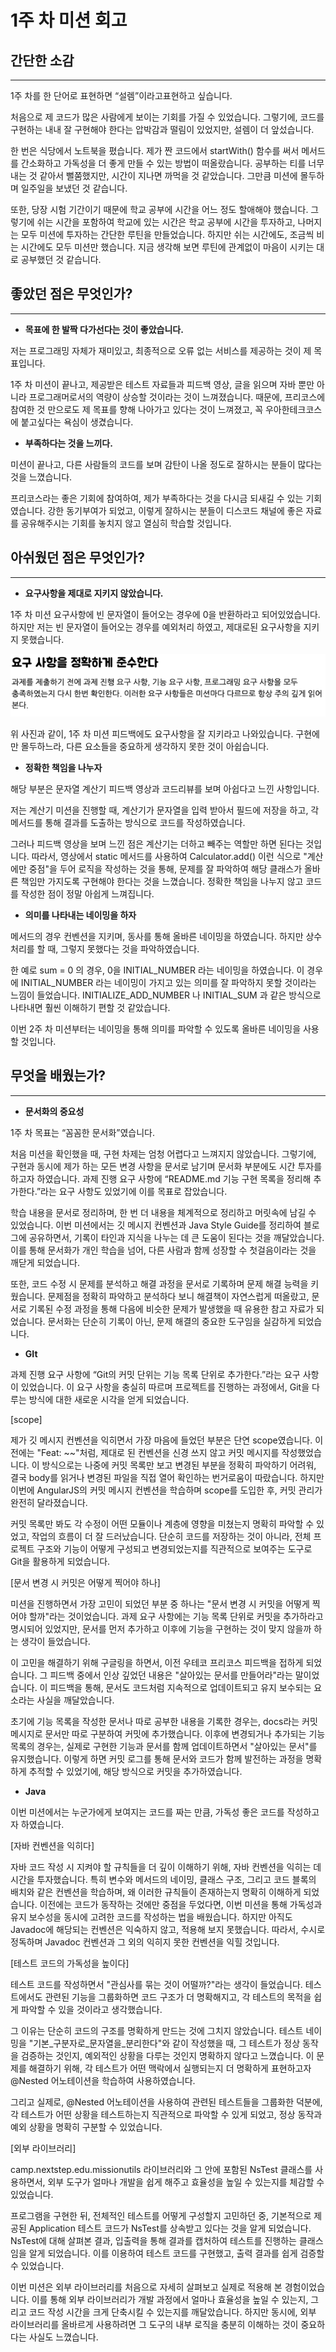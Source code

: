 # 1주 차 미션 회고

## 간단한 소감

---
1주 차를 한 단어로 표현하면 “설렘”이라고표현하고 싶습니다.

처음으로 제 코드가 많은 사람에게 보이는 기회를 가질 수 있었습니다.  그렇기에, 코드를 구현하는 내내 잘 구현해야 한다는 압박감과 떨림이 있었지만, 설렘이 더 앞섰습니다.

한 번은 식당에서 노트북을 폈습니다. 제가 짠 코드에서 startWith() 함수를 써서 메서드를 간소화하고 가독성을 더 좋게 만들 수 있는 방법이 떠올랐습니다. 공부하는 티를 너무 내는 것 같아서 뻘쭘했지만, 시간이 지나면 까먹을 것 같았습니다. 그만큼 미션에 몰두하며 일주일을 보냈던 것 같습니다.

또한, 당장 시험 기간이기 때문에 학교 공부에 시간을 어느 정도 할애해야 했습니다. 그렇기에 쉬는 시간을 포함하여 학교에 있는 시간은 학교 공부에 시간을 투자하고, 나머지는 모두 미션에 투자하는 간단한 루틴을 만들었습니다. 하지만 쉬는 시간에도, 조금씩 비는 시간에도 모두 미션만 했습니다. 지금 생각해 보면 루틴에 관계없이 마음이 시키는 대로 공부했던 것 같습니다.



## 좋았던 점은 무엇인가?

---
* **목표에 한 발짝 다가선다는 것이 좋았습니다.**

저는 프로그래밍 자체가 재미있고, 최종적으로 오류 없는 서비스를 제공하는 것이 제 목표입니다.

1주 차 미션이 끝나고, 제공받은 테스트 자료들과 피드백 영상, 글을 읽으며 자바 뿐만 아니라 프로그래머로서의 역량이 상승할 것이라는 것이 느껴졌습니다. 
때문에, 프리코스에 참여한 것 만으로도 제 목표를 향해 나아가고 있다는 것이 느껴졌고, 꼭 우아한테크코스에 붙고싶다는 욕심이 생겼습니다.

* **부족하다는 것을 느끼다.**

미션이 끝나고, 다른 사람들의 코드를 보며 감탄이 나올 정도로 잘하시는 분들이 많다는 것을 느꼈습니다.

프리코스라는 좋은 기회에 참여하여, 제가 부족하다는 것을 다시금 되새길 수 있는 기회였습니다.
강한 동기부여가 되었고, 이렇게 잘하시는 분들이 디스코드 채널에 좋은 자료를 공유해주시는 기회를 놓치지 않고 열심히 학습할 것입니다.

## 아쉬웠던 점은 무엇인가?

---
* **요구사항을 제대로 지키지 않았습니다.**

1주 차 미션 요구사항에 빈 문자열이 들어오는 경우에 0을 반환하라고 되어있었습니다.
하지만 저는 빈 문자열이 들어오는 경우를 예외처리 하였고, 제대로된 요구사항을 지키지 못했습니다.

![img.png](image/요구사항을정확하게준수한다.png)

위 사진과 같이, 1주 차 미션 피드백에도 요구사항을 잘 지키라고 나와있습니다.
구현에만 몰두하느라, 다른 요소들을 중요하게 생각하지 못한 것이 아쉽습니다. 

* **정확한 책임을 나누자**

해당 부분은 문자열 계산기 피드백 영상과 코드리뷰를 보며 아쉽다고 느낀 사항입니다.

저는 계산기 미션을 진행할 때, 계산기가 문자열을 입력 받아서 필드에 저장을 하고, 각 메서드를 통해 결과를 도출하는 방식으로 코드를 작성하였습니다.

그러나 피드백 영상을 보며 느낀 점은 계산기는 더하고 빼주는 역할만 하면 된다는 것입니다. 
따라서, 영상에서 static 메서드를 사용하여 Calculator.add() 이런 식으로 "계산에만 중점"을 두어 로직을 작성하는 것을 통해, 문제를 잘 파악하여 해당 클래스가 올바른 책임만 가지도록 구현해야 한다는 것을 느꼈습니다.
정확한 책임을 나누지 않고 코드를 작성한 점이 정말 아쉽게 느껴집니다.

* **의미를 나타내는 네이밍을 하자**

메서드의 경우 컨벤션을 지키며, 동사를 통해 올바른 네이밍을 하였습니다. 하지만 상수 처리를 할 때, 그렇지 못했다는 것을 파악하였습니다.

한 예로 sum = 0 의 경우, 0을 INITIAL_NUMBER 라는 네이밍을 하였습니다. 이 경우에 INITIAL_NUMBER 라는 네이밍이 가지고 있는 의미를 잘 파악하지 못할 것이라는 느낌이 들었습니다.
INITIALIZE_ADD_NUMBER 나 INITIAL_SUM 과 같은 방식으로 나타내면 훨씬 이해하기 편할 것 같았습니다.

이번 2주 차 미션부터는 네이밍을 통해 의미를 파악할 수 있도록 올바른 네이밍을 사용할 것입니다.

## 무엇을 배웠는가?

---
* **문서화의 중요성**

1주 차 목표는 “꼼꼼한 문서화”였습니다.

처음 미션을 확인했을 때, 구현 차제는 엄청 어렵다고 느껴지지 않았습니다. 그렇기에, 구현과 동시에 제가 하는 모든 변경 사항을 문서로 남기며 문서화 부분에도 시간 투자를 하고자 하였습니다. 과제 진행 요구 사항에 “README.md 기능 구현 목록을 정리해 추가한다.”라는 요구 사항도 있었기에 이를 목표로 잡았습니다.

학습 내용을 문서로 정리하며, 한 번 더 내용을 체계적으로 정리하고 머릿속에 남길 수 있었습니다. 이번 미션에서는 깃 메시지 컨벤션과 Java Style Guide를 정리하여 블로그에 공유하면서, 기록이 타인과 지식을 나누는 데 큰 도움이 된다는 것을 깨달았습니다. 이를 통해 문서화가 개인 학습을 넘어, 다른 사람과 함께 성장할 수 첫걸음이라는 것을 깨닫게 되었습니다.

또한, 코드 수정 시 문제를 분석하고 해결 과정을 문서로 기록하며 문제 해결 능력을 키웠습니다. 문제점을 정확히 파악하고 분석하다 보니 해결책이 자연스럽게 떠올랐고, 문서로 기록된 수정 과정을 통해 다음에 비슷한 문제가 발생했을 때 유용한 참고 자료가 되었습니다. 문서화는 단순히 기록이 아닌, 문제 해결의 중요한 도구임을 실감하게 되었습니다.

* **GIt**

과제 진행 요구 사항에 “Git의 커밋 단위는 기능 목록 단위로 추가한다.”라는 요구 사항이 있었습니다.  이 요구 사항을 충실히 따르며 프로젝트를 진행하는 과정에서, Git을 다루는 방식에 대한 새로운 시각을 얻게 되었습니다.

[scope]

제가 깃 메시지 컨벤션을 익히면서 가장 마음에 들었던 부분은 단연 scope였습니다. 이전에는 "Feat: ~~"처럼, 제대로 된 컨벤션을 신경 쓰지 않고 커밋 메시지를 작성했었습니다. 이 방식으로는 나중에 커밋 목록만 보고 변경된 부분을 정확히 파악하기 어려워, 결국 body를 읽거나 변경된 파일을 직접 열어 확인하는 번거로움이 따랐습니다. 하지만 이번에 AngularJS의 커밋 메시지 컨벤션을 학습하며 scope를 도입한 후, 커밋 관리가 완전히 달라졌습니다.

커밋 목록만 봐도 각 수정이 어떤 모듈이나 계층에 영향을 미쳤는지 명확히 파악할 수 있었고, 작업의 흐름이 더 잘 드러났습니다. 단순히 코드를 저장하는 것이 아니라, 전체 프로젝트 구조와 기능이 어떻게 구성되고 변경되었는지를 직관적으로 보여주는 도구로 Git을 활용하게 되었습니다.

[문서 변경 시 커밋은 어떻게 찍어야 하나]

미션을 진행하면서 가장 고민이 되었던 부분 중 하나는 "문서 변경 시 커밋을 어떻게 찍어야 할까"라는 것이었습니다. 과제 요구 사항에는 기능 목록 단위로 커밋을 추가하라고 명시되어 있었지만, 문서를 먼저 추가하고 이후에 기능을 구현하는 것이 맞지 않을까 하는 생각이 들었습니다.

이 고민을 해결하기 위해 구글링을 하면서, 이전 우테코 프리코스 피드백을 접하게 되었습니다. 그 피드백 중에서 인상 깊었던 내용은 "살아있는 문서를 만들어라"라는 말이었습니다. 이 피드백을 통해, 문서도 코드처럼 지속적으로 업데이트되고 유지 보수되는 요소라는 사실을  깨달았습니다.

초기에 기능 목록을 작성한 문서나 따로 공부한 내용을 기록한 경우는, docs라는 커밋 메시지로 문서만 따로 구분하여 커밋에 추가했습니다. 이후에 변경되거나 추가되는 기능 목록의 경우는, 실제로 구현한 기능과 문서를 함께 업데이트하면서 "살아있는 문서"를 유지했습니다. 이렇게 하면 커밋 로그를 통해 문서와 코드가 함께 발전하는 과정을 명확하게 추적할 수 있었기에, 해당 방식으로 커밋을 추가하였습니다.

* **Java**

이번 미션에서는 누군가에게 보여지는 코드를 짜는 만큼, 가독성 좋은 코드를 작성하고자 하였습니다.

[자바 컨벤션을 익히다]

자바 코드 작성 시 지켜야 할 규칙들을 더 깊이 이해하기 위해, 자바 컨벤션을 익히는 데 시간을 투자했습니다. 특히 변수와 메서드의 네이밍, 클래스 구조, 그리고 코드 블록의 배치와 같은 컨벤션을 학습하며, 왜 이러한 규칙들이 존재하는지 명확히 이해하게 되었습니다. 이전에는 코드가 동작하는 것에만 중점을 두었다면, 이번 미션을 통해 가독성과 유지 보수성을 동시에 고려한 코드를 작성하는 법을 배웠습니다. 하지만 아직도 Javadoc에 해당되는 컨벤션은 익숙하지 않고, 적용해 보지 못했습니다. 따라서, 수시로 정독하며 Javadoc 컨벤션과 그 외의 익히지 못한 컨벤션을 익힐 것입니다.

[테스트 코드의 가독성을 높이다]

테스트 코드를 작성하면서 "관심사를 묶는 것이 어떨까?"라는 생각이 들었습니다. 테스트에서도 관련된 기능을 그룹화하면 코드 구조가 더 명확해지고, 각 테스트의 목적을 쉽게 파악할 수 있을 것이라고 생각했습니다.

그 이유는 단순히 코드의 구조를 명확하게 만드는 것에 그치지 않았습니다. 테스트 네이밍을 "기본_구분자로_문자열을_분리한다"와 같이 작성했을 때, 그 테스트가 정상 동작을 검증하는 것인지, 예외적인 상황을 다루는 것인지 명확하지 않다고 느꼈습니다. 이 문제를 해결하기 위해, 각 테스트가 어떤 맥락에서 실행되는지 더 명확하게 표현하고자 @Nested 어노테이션을 학습하여 사용하였습니다.

그리고 실제로, @Nested 어노테이션을 사용하여 관련된 테스트들을 그룹화한 덕분에, 각 테스트가 어떤 상황을 테스트하는지 직관적으로 파악할 수 있게 되었고, 정상 동작과 예외 상황을 명확히 구분할 수 있었습니다.

[외부 라이브러리]

camp.nextstep.edu.missionutils 라이브러리와 그 안에 포함된 NsTest 클래스를 사용하면서, 외부 도구가 얼마나 개발을 쉽게 해주고 효율성을 높일 수 있는지를 체감할 수 있었습니다.

프로그램을 구현한 뒤, 전체적인 테스트를 어떻게 구성할지 고민하던 중, 기본적으로 제공된 Application 테스트 코드가 NsTest를 상속받고 있다는 것을 알게 되었습니다. NsTest에 대해 살펴본 결과, 입출력을 통해 결과를 캡처하여 테스트를 진행하는 클래스임을 알게 되었습니다. 이를 이용하여 테스트 코드를 구현했고, 출력 결과를 쉽게 검증할 수 있었습니다.

이번 미션은 외부 라이브러리를 처음으로 자세히 살펴보고 실제로 적용해 본 경험이었습니다. 이를 통해 외부 라이브러리가 개발 과정에서 얼마나 효율성을 높일 수 있는지, 그리고 코드 작성 시간을 크게 단축시킬 수 있는지를 깨달았습니다. 하지만 동시에, 외부 라이브러리를 올바르게 사용하려면 그 도구의 내부 로직을 충분히 이해하는 것이 중요하다는 사실도 느꼈습니다.
